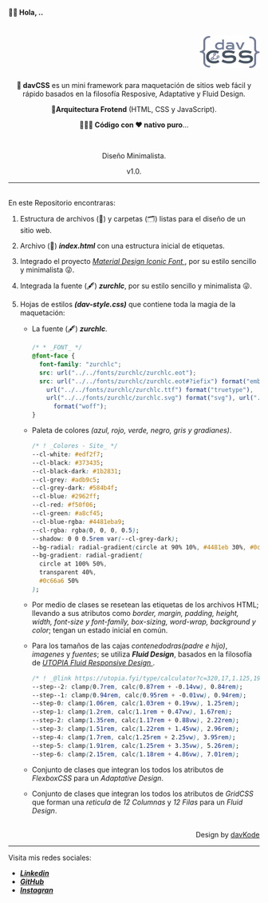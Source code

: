 **👋🏾 Hola, ..**

<div align="right">

# <img width="120" height="auto"  src="assets/img/logo/davCSS.svg" alt="Logo_DavisQuintero" >

</div>

<div align="center">
  <p>
    <b>💾 davCSS</b> es un mini framework para maquetación de sitios web fácil y rápido basados en la filosofía Resposive, Adaptative y Fluid Design.
  </p>
  <p>
    <b>🚀Arquitectura Frotend</b> (HTML, CSS y JavaScript).
  </p>
  <p>
    <b>👨🏾‍💻 Código con ❤️ nativo puro</b>...
  </p>
</div>

<br>

<p align="center">Diseño Minimalista.</p>

<p align="center">v1.0.</p>

---

\
En este Repositorio encontraras:

1.  Estructura de archivos (📃) y carpetas (🗂️) listas para el diseño de un sitio web.

2.  Archivo (📃) _**index.html**_ con una estructura inicial de etiquetas.

3.  Integrado el proyecto _[Material Design Iconic Font
    ](http://zavoloklom.github.io/material-design-iconic-font/icons.html#person)_, por su estilo sencillo y minimalista 😜.

4.  Integrada la fuente (🖋️) _**zurchlc**_, por su estilo sencillo y minimalista 😜.

5.  Hojas de estilos _**(dav-style.css)**_ que contiene toda la magia de la maquetación:

    - La fuente (🖋️) _**zurchlc**_.

      ```css
      /* * _FONT_ */
      @font-face {
        font-family: "zurchlc";
        src: url("../../fonts/zurchlc/zurchlc.eot");
        src: url("../../fonts/zurchlc/zurchlc.eot#?iefix") format("embedded-opentype"),
          url("../../fonts/zurchlc/zurchlc.ttf") format("truetype"),
          url("../../fonts/zurchlc/zurchlc.svg") format("svg"), url("../../fonts/zurchlc/zurchlc.woff")
            format("woff");
      }
      ```

    - Paleta de colores _(azul, rojo, verde, negro, gris y gradianes)_.

      ```css
      /* ! _Colores - Site_ */
      --cl-white: #edf2f7;
      --cl-black: #373435;
      --cl-black-dark: #1b2831;
      --cl-grey: #adb9c5;
      --cl-grey-dark: #584b4f;
      --cl-blue: #2962ff;
      --cl-red: #f50f06;
      --cl-green: #a8cf45;
      --cl-blue-rgba: #4481eba9;
      --cl-rgba: rgba(0, 0, 0, 0.5);
      --shadow: 0 0 0.5rem var(--cl-grey-dark);
      --bg-radial: radial-gradient(circle at 90% 10%, #4481eb 30%, #0c66a6 70%);
      --bg-gradient: radial-gradient(
        circle at 100% 50%,
        transparent 40%,
        #0c66a6 50%
      );
      ```

    - Por medio de clases se resetean las etiquetas de los archivos HTML; llevando a sus atributos como _border, margin, padding, height, width, font-size y font-family, box-sizing, word-wrap, background y color_; tengan un estado inicial en común.

    - Para los tamaños de las cajas _contenedodras(padre e hijo)_, _imagenes_ y _fuentes_; se utiliza _**Fluid Design**_, basados en la filosofía de _[UTOPIA Fluid Responsive Design
      ](https://utopia.fyi/type/calculator/)_.

      ```css
      /* ! _@link https://utopia.fyi/type/calculator?c=320,17,1.125,1920,20,1.333,6,2,&s=0.75|0.5|0.25,1.5|2|3|4|6,s-l_ */
      --step--2: clamp(0.7rem, calc(0.87rem + -0.14vw), 0.84rem);
      --step--1: clamp(0.94rem, calc(0.95rem + -0.01vw), 0.94rem);
      --step-0: clamp(1.06rem, calc(1.03rem + 0.19vw), 1.25rem);
      --step-1: clamp(1.2rem, calc(1.1rem + 0.47vw), 1.67rem);
      --step-2: clamp(1.35rem, calc(1.17rem + 0.88vw), 2.22rem);
      --step-3: clamp(1.51rem, calc(1.22rem + 1.45vw), 2.96rem);
      --step-4: clamp(1.7rem, calc(1.25rem + 2.25vw), 3.95rem);
      --step-5: clamp(1.91rem, calc(1.25rem + 3.35vw), 5.26rem);
      --step-6: clamp(2.15rem, calc(1.18rem + 4.86vw), 7.01rem);
      ```

    - Conjunto de clases que integran los todos los atributos de _FlexboxCSS_ para un _Adaptative Design_.

    - Conjunto de clases que integran los todos los atributos de _GridCSS_ que forman una _reticula_ de _12 Columnas_ y _12 Filas_ para un _Fluid Design_.

<br>

<div align="right">
  Design by  <a href="https://github.com/davkode" target="_blank"> davKode </a>
</div>

---

Visita mis redes sociales:

- <a href="https://www.linkedin.com/in/davisquintero/" target="_blank"> _**Linkedin**_ </a>
- <a href="https://github.com/davkode" target="_blank"> _**GitHub**_ </a>
- <a href="https://www.instagram.com/davkode1/" target="_blank"> _**Instagran**_ </a>
